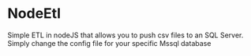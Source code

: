 # NodeEtl

Simple ETL in nodeJS that allows you to push csv files to an SQL Server. Simply change the config file for your specific Mssql database
